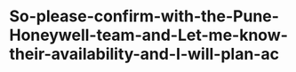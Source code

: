 # So-please-confirm-with-the-Pune-Honeywell-team-and-Let-me-know-their-availability-and-I-will-plan-ac